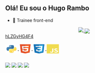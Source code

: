 ## Olá! Eu sou o Hugo Rambo

- 🌱 Trainee front-end


<div align="center">
  <a href="https://github.com/HugoRambo">
  <img height="180em" src="https://github-readme-stats.vercel.app/api?username=HugoRambo&show_icons=true&theme=dark&include_all_commits=true&count_private=true"/>
  <img align ="center" img height="180em" src="https://github-readme-stats.vercel.app/api/top-langs/?username=HugoRambo&layout=compact&langs_count=7&theme=dark"/>
</div> hLZGyHG4F4
<div style="display: inline_block"><br>
  <img align="center" alt="hugo-Python" height="30" width="40" src="https://raw.githubusercontent.com/devicons/devicon/master/icons/python/python-original.svg">
  <img align="center" alt="hugo-HTML" height="30" width="40" src="https://raw.githubusercontent.com/devicons/devicon/master/icons/html5/html5-original.svg">
  <img align="center" alt="hugo-CSS" height="30" width="40" src="https://raw.githubusercontent.com/devicons/devicon/master/icons/css3/css3-original.svg">
  <img align="center" alt="hugo-Js" height="30" width="40" src="https://raw.githubusercontent.com/devicons/devicon/master/icons/javascript/javascript-plain.svg">
</div>
 
 ##
  
  
<div>
  <a href="https://www.linkedin.com/in/hugo-rambo-6aba241b0/" target="_blank"><img src="https://img.shields.io/badge/-LinkedIn-%230077B5?style=for-the-badge&logo=linkedin&logoColor=white" target="_blank"></a> 
  <a href = "mailto:hugo.rambo@hotmail.com"><img src="https://img.shields.io/badge/-hotmail-%23333?style=for-the-badge&logo=E-mail&logoColor=white" target="_blank"></a>
  <a href="https://discord.com/channels/939124801061138462/939124801061138465" target="_blank"><img src="https://img.shields.io/badge/Discord-7289DA?style=for-the-badge&logo=discord&logoColor=white" target="_blank"></a> 
 <a href="https://wa.me/qr/WTHEE4LB7Y2JD1" target="_black"><img src="https://img.shields.io/badge/whatsApp-25D366?style=for-the-badge&logo=whatsapp&logoColor=white" target=_black></a>
  
  </div>
